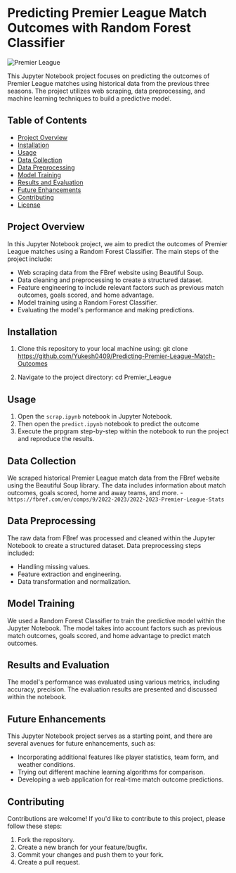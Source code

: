 # Predicting Premier League Match Outcomes with Random Forest Classifier

![Premier League](https://wallpapercave.com/wp/wp3654031.jpg)

This Jupyter Notebook project focuses on predicting the outcomes of Premier League matches using historical data from the previous three seasons. The project utilizes web scraping, data preprocessing, and machine learning techniques to build a predictive model.

## Table of Contents

- [Project Overview](#project-overview)
- [Installation](#installation)
- [Usage](#usage)
- [Data Collection](#data-collection)
- [Data Preprocessing](#data-preprocessing)
- [Model Training](#model-training)
- [Results and Evaluation](#results-and-evaluation)
- [Future Enhancements](#future-enhancements)
- [Contributing](#contributing)
- [License](#license)

## Project Overview

In this Jupyter Notebook project, we aim to predict the outcomes of Premier League matches using a Random Forest Classifier. The main steps of the project include:

- Web scraping data from the FBref website using Beautiful Soup.
- Data cleaning and preprocessing to create a structured dataset.
- Feature engineering to include relevant factors such as previous match outcomes, goals scored, and home advantage.
- Model training using a Random Forest Classifier.
- Evaluating the model's performance and making predictions.

## Installation

1. Clone this repository to your local machine using:
      git clone https://github.com/Yukesh0409/Predicting-Premier-League-Match-Outcomes

2. Navigate to the project directory:
      cd Premier_League


## Usage

1. Open the `scrap.ipynb` notebook in Jupyter Notebook.
2. Then open the `predict.ipynb` notebook to predict the outcome
3. Execute the prpgram step-by-step within the notebook to run the project and reproduce the results.

## Data Collection

We scraped historical Premier League match data from the FBref website using the Beautiful Soup library. The data includes information about match outcomes, goals scored, home and away teams, and more.
-`https://fbref.com/en/comps/9/2022-2023/2022-2023-Premier-League-Stats`

## Data Preprocessing

The raw data from FBref was processed and cleaned within the Jupyter Notebook to create a structured dataset. Data preprocessing steps included:

- Handling missing values.
- Feature extraction and engineering.
- Data transformation and normalization.

## Model Training

We used a Random Forest Classifier to train the predictive model within the Jupyter Notebook. The model takes into account factors such as previous match outcomes, goals scored, and home advantage to predict match outcomes.

## Results and Evaluation

The model's performance was evaluated using various metrics, including accuracy, precision. The evaluation results are presented and discussed within the notebook.

## Future Enhancements

This Jupyter Notebook project serves as a starting point, and there are several avenues for future enhancements, such as:

- Incorporating additional features like player statistics, team form, and weather conditions.
- Trying out different machine learning algorithms for comparison.
- Developing a web application for real-time match outcome predictions.

## Contributing

Contributions are welcome! If you'd like to contribute to this project, please follow these steps:

1. Fork the repository.
2. Create a new branch for your feature/bugfix.
3. Commit your changes and push them to your fork.
4. Create a pull request.

